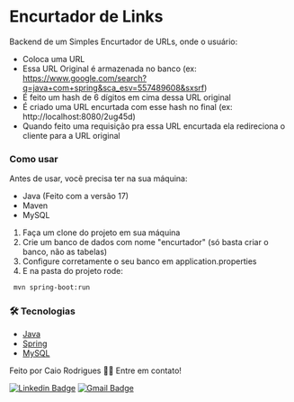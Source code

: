 # Encurtador de Links
Backend de um Simples Encurtador de URLs, onde o usuário:

- Coloca uma URL
- Essa URL Original é armazenada no banco (ex: https://www.google.com/search?q=java+com+spring&sca_esv=557489608&sxsrf)
- É feito um hash de 6 dígitos em cima dessa URL original
- É criado uma URL encurtada com esse hash no final (ex: http://localhost:8080/2ug45d)
- Quando feito uma requisição pra essa URL encurtada ela redireciona o cliente para a URL original

### Como usar

Antes de usar, vocẽ precisa ter na sua máquina:

- Java (Feito com a versão 17)
- Maven
- MySQL 

1. Faça um clone do projeto em sua máquina
2. Crie um banco de dados com nome "encurtador" (só basta criar o banco, não as tabelas)
3. Configure corretamente o seu banco em application.properties
4. E na pasta do projeto rode:

```bash
 mvn spring-boot:run
```

### 🛠 Tecnologias

- [Java](https://www.java.com)
- [Spring](https://spring.io/)
- [MySQL](https://www.mysql.com/)



Feito por Caio Rodrigues 👋🏽 Entre em contato!

[![Linkedin Badge](https://img.shields.io/badge/-Thiago-blue?style=flat-square&logo=Linkedin&logoColor=white&link=https://www.linkedin.com/in/caiordm/)](https://www.linkedin.com/in/caiordm/) 
[![Gmail Badge](https://img.shields.io/badge/-tgmarinho@gmail.com-c14438?style=flat-square&logo=Gmail&logoColor=white&link=mailto:caiordm08@gmail.com)](mailto:caiordm08@gmail.com)
